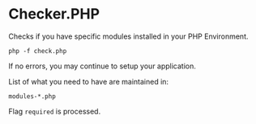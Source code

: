 # Checker.PHP

Checks if you have specific modules installed in your PHP Environment.

	php -f check.php

If no errors, you may continue to setup your application.

List of what you need to have are maintained in:

	modules-*.php

Flag `required` is processed.